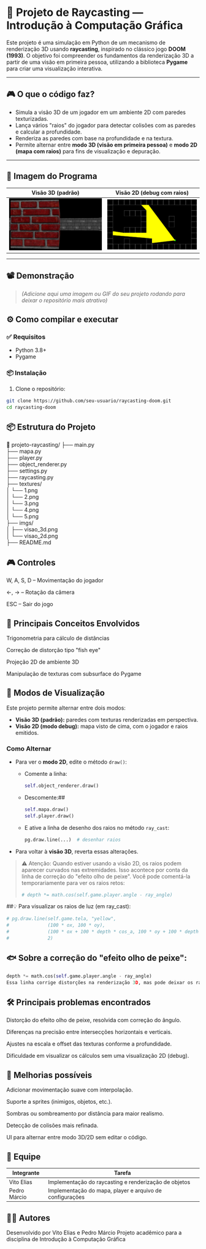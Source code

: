 # 🔫 Projeto de Raycasting — Introdução à Computação Gráfica

Este projeto é uma simulação em Python de um mecanismo de renderização 3D usando **raycasting**, inspirado no clássico jogo **DOOM (1993)**. O objetivo foi compreender os fundamentos da renderização 3D a partir de uma visão em primeira pessoa, utilizando a biblioteca **Pygame** para criar uma visualização interativa.

---

## 🎮 O que o código faz?

- Simula a visão 3D de um jogador em um ambiente 2D com paredes texturizadas.
- Lança vários "raios" do jogador para detectar colisões com as paredes e calcular a profundidade.
- Renderiza as paredes com base na profundidade e na textura.
- Permite alternar entre **modo 3D (visão em primeira pessoa)** e **modo 2D (mapa com raios)** para fins de visualização e depuração.

---

## 📸 Imagem do Programa

| Visão 3D (padrão)                     | Visão 2D (debug com raios)        |
|--------------------------------------|------------------------------------|
| ![Visão 3D](imgs/visao_3d.png)       | ![Visão 2D](imgs/visao_2d.png)     |

---

## 📽️ Demonstração

> *(Adicione aqui uma imagem ou GIF do seu projeto rodando para deixar o repositório mais atrativo)*

## ⚙️ Como compilar e executar

### ✅ Requisitos

- Python 3.8+
- Pygame

### 📦 Instalação

1. Clone o repositório:

```bash
git clone https://github.com/seu-usuario/raycasting-doom.git
cd raycasting-doom
```


## 📦 Estrutura do Projeto

📁 projeto-raycasting/
├── main.py </br>
├── mapa.py </br>
├── player.py </br>
├── object_renderer.py </br>
├── settings.py </br>
├── raycasting.py </br>
├── textures/ </br>
│   └── 1.png </br>
│   └── 2.png </br>
│   └── 3.png </br>
│   └── 4.png </br>
│   └── 5.png </br>
├── imgs/ </br>
│   ├── visao_3d.png </br>
│   └── visao_2d.png </br>
├── README.md </br>


## 🎮 Controles
W, A, S, D – Movimentação do jogador

←, → – Rotação da câmera

ESC – Sair do jogo

## 🧠 Principais Conceitos Envolvidos
Trigonometria para cálculo de distâncias

Correção de distorção tipo "fish eye"

Projeção 2D de ambiente 3D

Manipulação de texturas com subsurface do Pygame


## 🧪 Modos de Visualização

Este projeto permite alternar entre dois modos:

- **Visão 3D (padrão):** paredes com texturas renderizadas em perspectiva.
- **Visão 2D (modo debug):** mapa visto de cima, com o jogador e raios emitidos.

### Como Alternar

- Para ver o **modo 2D**, edite o método `draw()`:
  - Comente a linha:
    ```python
    self.object_renderer.draw()
    ```
  - Descomente:## 
    ```python
    self.mapa.draw()
    self.player.draw()
    ```
  - E ative a linha de desenho dos raios no método `ray_cast`:
    ```python
    pg.draw.line(...)  # desenhar raios
    ```

- Para voltar à **visão 3D**, reverta essas alterações.

> ⚠️ Atenção: Quando estiver usando a visão 2D, os raios podem aparecer curvados nas extremidades.
> Isso acontece por conta da linha de correção do "efeito olho de peixe". Você pode comentá-la temporariamente para ver os raios retos:
> ```python
> # depth *= math.cos(self.game.player.angle - ray_angle)
> ```

##💡 Para visualizar os raios de luz (em ray_cast):

```python
# pg.draw.line(self.game.tela, "yellow",
#              (100 * ox, 100 * oy),
#              (100 * ox + 100 * depth * cos_a, 100 * oy + 100 * depth * sin_a),
#              2)
```
## 🐟 Sobre a correção do "efeito olho de peixe":

```python
depth *= math.cos(self.game.player.angle - ray_angle)
Essa linha corrige distorções na renderização 3D, mas pode deixar os raios "curvados" na visão 2D. Para testes, comente essa linha.
```

## 🛠 Principais problemas encontrados
Distorção do efeito olho de peixe, resolvida com correção do ângulo.

Diferenças na precisão entre intersecções horizontais e verticais.

Ajustes na escala e offset das texturas conforme a profundidade.

Dificuldade em visualizar os cálculos sem uma visualização 2D (debug).

## 🚀 Melhorias possíveis
Adicionar movimentação suave com interpolação.

Suporte a sprites (inimigos, objetos, etc.).

Sombras ou sombreamento por distância para maior realismo.

Detecção de colisões mais refinada.

UI para alternar entre modo 3D/2D sem editar o código.

## 👥 Equipe


| Integrante                           | Tarefa                             |
|--------------------------------------|------------------------------------|
| Vito Elias                           | Implementação do raycasting e renderização de objetos|
| Pedro Márcio                         | Implementação do mapa, player e arquivo de configurações|

## 👨‍💻 Autores
Desenvolvido por Vito Elias e Pedro Márcio
Projeto acadêmico para a disciplina de Introdução à Computação Gráfica

